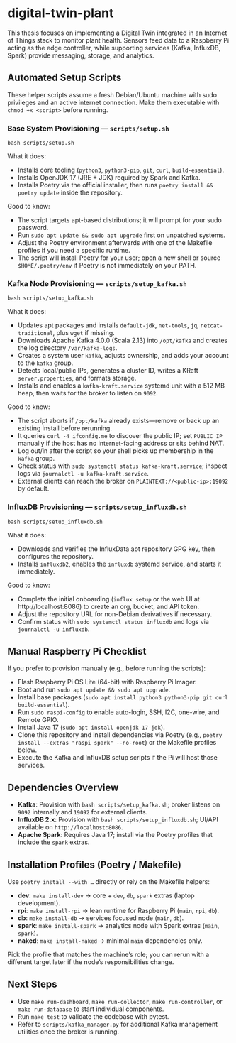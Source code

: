 # digital-twin-plant

This thesis focuses on implementing a Digital Twin integrated in an Internet of Things stack to monitor plant health. Sensors feed data to a Raspberry Pi acting as the edge controller, while supporting services (Kafka, InfluxDB, Spark) provide messaging, storage, and analytics.

## Automated Setup Scripts

These helper scripts assume a fresh Debian/Ubuntu machine with sudo privileges and an active internet connection. Make them executable with `chmod +x <script>` before running.

### Base System Provisioning — `scripts/setup.sh`

```
bash scripts/setup.sh
```
What it does:
- Installs core tooling (`python3`, `python3-pip`, `git`, `curl`, `build-essential`).
- Installs OpenJDK 17 (JRE + JDK) required by Spark and Kafka.
- Installs Poetry via the official installer, then runs `poetry install && poetry update` inside the repository.

Good to know:
- The script targets apt-based distributions; it will prompt for your sudo password.
- Run `sudo apt update && sudo apt upgrade` first on unpatched systems.
- Adjust the Poetry environment afterwards with one of the Makefile profiles if you need a specific runtime.
- The script will install Poetry for your user; open a new shell or source `$HOME/.poetry/env` if Poetry is not immediately on your PATH.

### Kafka Node Provisioning — `scripts/setup_kafka.sh`

```
bash scripts/setup_kafka.sh
```
What it does:
- Updates apt packages and installs `default-jdk`, `net-tools`, `jq`, `netcat-traditional`, plus `wget` if missing.
- Downloads Apache Kafka 4.0.0 (Scala 2.13) into `/opt/kafka` and creates the log directory `/var/kafka-logs`.
- Creates a system user `kafka`, adjusts ownership, and adds your account to the `kafka` group.
- Detects local/public IPs, generates a cluster ID, writes a KRaft `server.properties`, and formats storage.
- Installs and enables a `kafka-kraft.service` systemd unit with a 512 MB heap, then waits for the broker to listen on `9092`.

Good to know:
- The script aborts if `/opt/kafka` already exists—remove or back up an existing install before rerunning.
- It queries `curl -4 ifconfig.me` to discover the public IP; set `PUBLIC_IP` manually if the host has no internet-facing address or sits behind NAT.
- Log out/in after the script so your shell picks up membership in the `kafka` group.
- Check status with `sudo systemctl status kafka-kraft.service`; inspect logs via `journalctl -u kafka-kraft.service`.
- External clients can reach the broker on `PLAINTEXT://<public-ip>:19092` by default.

### InfluxDB Provisioning — `scripts/setup_influxdb.sh`

```
bash scripts/setup_influxdb.sh
```
What it does:
- Downloads and verifies the InfluxData apt repository GPG key, then configures the repository.
- Installs `influxdb2`, enables the `influxdb` systemd service, and starts it immediately.

Good to know:
- Complete the initial onboarding (`influx setup` or the web UI at http://localhost:8086) to create an org, bucket, and API token.
- Adjust the repository URL for non-Debian derivatives if necessary.
- Confirm status with `sudo systemctl status influxdb` and logs via `journalctl -u influxdb`.

## Manual Raspberry Pi Checklist

If you prefer to provision manually (e.g., before running the scripts):
- Flash Raspberry Pi OS Lite (64-bit) with Raspberry Pi Imager.
- Boot and run `sudo apt update && sudo apt upgrade`.
- Install base packages (`sudo apt install python3 python3-pip git curl build-essential`).
- Run `sudo raspi-config` to enable auto-login, SSH, I2C, one-wire, and Remote GPIO.
- Install Java 17 (`sudo apt install openjdk-17-jdk`).
- Clone this repository and install dependencies via Poetry (e.g., `poetry install --extras "raspi spark" --no-root`) or the Makefile profiles below.
- Execute the Kafka and InfluxDB setup scripts if the Pi will host those services.

## Dependencies Overview

- **Kafka**: Provision with `bash scripts/setup_kafka.sh`; broker listens on `9092` internally and `19092` for external clients.
- **InfluxDB 2.x**: Provision with `bash scripts/setup_influxdb.sh`; UI/API available on `http://localhost:8086`.
- **Apache Spark**: Requires Java 17; install via the Poetry profiles that include the `spark` extras.

## Installation Profiles (Poetry / Makefile)

Use `poetry install --with …` directly or rely on the Makefile helpers:
- **dev**: `make install-dev` → core + `dev`, `db`, `spark` extras (laptop development).
- **rpi**: `make install-rpi` → lean runtime for Raspberry Pi (`main`, `rpi`, `db`).
- **db**: `make install-db` → services focused node (`main`, `db`).
- **spark**: `make install-spark` → analytics node with Spark extras (`main`, `spark`).
- **naked**: `make install-naked` → minimal `main` dependencies only.

Pick the profile that matches the machine’s role; you can rerun with a different target later if the node’s responsibilities change.

## Next Steps

- Use `make run-dashboard`, `make run-collector`, `make run-controller`, or `make run-database` to start individual components.
- Run `make test` to validate the codebase with pytest.
- Refer to `scripts/kafka_manager.py` for additional Kafka management utilities once the broker is running.
